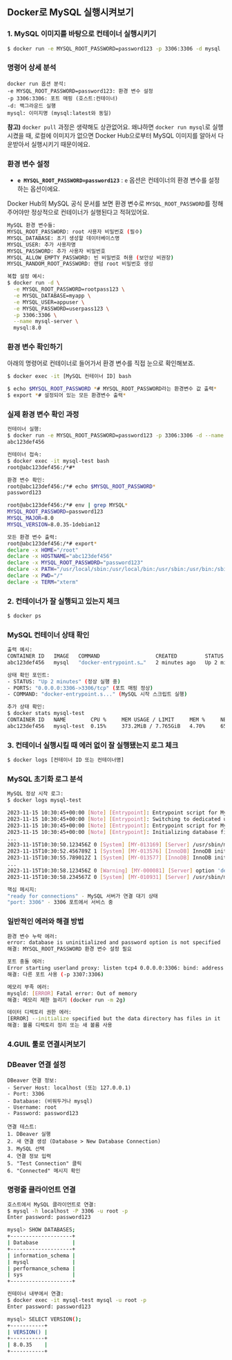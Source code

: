 ## Docker로 MySQL 실행시켜보기

### 1. MySQL 이미지를 바탕으로 컨테이너 실행시키기

```bash
$ docker run -e MYSQL_ROOT_PASSWORD=password123 -p 3306:3306 -d mysql
```

### **명령어 상세 분석**

```
docker run 옵션 분석:
-e MYSQL_ROOT_PASSWORD=password123: 환경 변수 설정
-p 3306:3306: 포트 매핑 (호스트:컨테이너)
-d: 백그라운드 실행
mysql: 이미지명 (mysql:latest와 동일)
```

**참고)** `docker pull` 과정은 생략해도 상관없어요. 왜냐하면 `docker run mysql`로 실행시켰을 때, 로컬에 이미지가 없으면 Docker Hub으로부터 MySQL 이미지를 알아서 다운받아서 실행시키기 때문이에요.

### **환경 변수 설정**

- **`e MYSQL_ROOT_PASSWORD=password123`** : `e` 옵션은 컨테이너의 환경 변수를 설정하는 옵션이에요.

Docker Hub의 MySQL 공식 문서를 보면 환경 변수로 `MYSQL_ROOT_PASSWORD`를 정해주어야만 정상적으로 컨테이너가 실행된다고 적혀있어요.

```bash
MySQL 환경 변수들:
MYSQL_ROOT_PASSWORD: root 사용자 비밀번호 (필수)
MYSQL_DATABASE: 초기 생성할 데이터베이스명
MYSQL_USER: 추가 사용자명
MYSQL_PASSWORD: 추가 사용자 비밀번호
MYSQL_ALLOW_EMPTY_PASSWORD: 빈 비밀번호 허용 (보안상 비권장)
MYSQL_RANDOM_ROOT_PASSWORD: 랜덤 root 비밀번호 생성

복합 설정 예시:
$ docker run -d \
  -e MYSQL_ROOT_PASSWORD=rootpass123 \
  -e MYSQL_DATABASE=myapp \
  -e MYSQL_USER=appuser \
  -e MYSQL_PASSWORD=userpass123 \
  -p 3306:3306 \
  --name mysql-server \
  mysql:8.0
```

### **환경 변수 확인하기**

아래의 명령어로 컨테이너로 들어가서 환경 변수를 직접 눈으로 확인해보죠.

```bash
$ docker exec -it [MySQL 컨테이너 ID] bash

$ echo $MYSQL_ROOT_PASSWORD *# MYSQL_ROOT_PASSWORD라는 환경변수 값 출력*
$ export *# 설정되어 있는 모든 환경변수 출력*
```

### **실제 환경 변수 확인 과정**

```bash
컨테이너 실행:
$ docker run -e MYSQL_ROOT_PASSWORD=password123 -p 3306:3306 -d --name mysql-test mysql
abc123def456

컨테이너 접속:
$ docker exec -it mysql-test bash
root@abc123def456:/*#* 

환경 변수 확인:
root@abc123def456:/*# echo $MYSQL_ROOT_PASSWORD*
password123

root@abc123def456:/*# env | grep MYSQL*
MYSQL_ROOT_PASSWORD=password123
MYSQL_MAJOR=8.0
MYSQL_VERSION=8.0.35-1debian12

모든 환경 변수 출력:
root@abc123def456:/*# export*
declare -x HOME="/root"
declare -x HOSTNAME="abc123def456"
declare -x MYSQL_ROOT_PASSWORD="password123"
declare -x PATH="/usr/local/sbin:/usr/local/bin:/usr/sbin:/usr/bin:/sbin:/bin"
declare -x PWD="/"
declare -x TERM="xterm"
```

### 2. 컨테이너가 잘 실행되고 있는지 체크

```bash
$ docker ps
```

### **MySQL 컨테이너 상태 확인**

```bash
출력 예시:
CONTAINER ID   IMAGE   COMMAND                  CREATED         STATUS         PORTS                    NAMES
abc123def456   mysql   "docker-entrypoint.s…"   2 minutes ago   Up 2 minutes   0.0.0.0:3306->3306/tcp   mysql-test

상태 확인 포인트:
- STATUS: "Up 2 minutes" (정상 실행 중)
- PORTS: "0.0.0.0:3306->3306/tcp" (포트 매핑 정상)
- COMMAND: "docker-entrypoint.s..." (MySQL 시작 스크립트 실행)

추가 상태 확인:
$ docker stats mysql-test
CONTAINER ID   NAME        CPU %     MEM USAGE / LIMIT     MEM %     NET I/O       BLOCK I/O   PIDS
abc123def456   mysql-test  0.15%     373.2MiB / 7.765GiB   4.70%     656B / 0B     0B / 0B     37
```

### 3. 컨테이너 실행시킬 때 에러 없이 잘 실행됐는지 로그 체크

```bash
$ docker logs [컨테이너 ID 또는 컨테이너명]
```

### **MySQL 초기화 로그 분석**

```bash
MySQL 정상 시작 로그:
$ docker logs mysql-test

2023-11-15 10:30:45+00:00 [Note] [Entrypoint]: Entrypoint script for MySQL Server 8.0.35-1debian12 started.
2023-11-15 10:30:45+00:00 [Note] [Entrypoint]: Switching to dedicated user 'mysql'
2023-11-15 10:30:45+00:00 [Note] [Entrypoint]: Entrypoint script for MySQL Server 8.0.35-1debian12 started.
2023-11-15 10:30:45+00:00 [Note] [Entrypoint]: Initializing database files
...
2023-11-15T10:30:50.123456Z 0 [System] [MY-013169] [Server] /usr/sbin/mysqld (mysqld 8.0.35) initializing of server in progress as process 80
2023-11-15T10:30:52.456789Z 1 [System] [MY-013576] [InnoDB] InnoDB initialization has started.
2023-11-15T10:30:55.789012Z 1 [System] [MY-013577] [InnoDB] InnoDB initialization has ended.
...
2023-11-15T10:30:58.123456Z 0 [Warning] [MY-000081] [Server] option 'default_authentication_plugin' is deprecated and will be removed in a future release. Please use authentication_policy instead.
2023-11-15T10:30:58.234567Z 0 [System] [MY-010931] [Server] /usr/sbin/mysqld: ready for connections. Version: '8.0.35'  socket: '/var/run/mysqld/mysqld.sock'  port: 3306

핵심 메시지:
"ready for connections" - MySQL 서버가 연결 대기 상태
"port: 3306" - 3306 포트에서 서비스 중
```

### **일반적인 에러와 해결 방법**

```bash
환경 변수 누락 에러:
error: database is uninitialized and password option is not specified
해결: MYSQL_ROOT_PASSWORD 환경 변수 설정 필요

포트 충돌 에러:
Error starting userland proxy: listen tcp4 0.0.0.0:3306: bind: address already in use
해결: 다른 포트 사용 (-p 3307:3306)

메모리 부족 에러:
mysqld: [ERROR] Fatal error: Out of memory
해결: 메모리 제한 늘리기 (docker run -m 2g)

데이터 디렉토리 권한 에러:
[ERROR] --initialize specified but the data directory has files in it
해결: 볼륨 디렉토리 정리 또는 새 볼륨 사용
```

### 4.GUIL 툴로 연결시켜보기

### **DBeaver 연결 설정**

```
DBeaver 연결 정보:
- Server Host: localhost (또는 127.0.0.1)
- Port: 3306
- Database: (비워두거나 mysql)
- Username: root
- Password: password123

연결 테스트:
1. DBeaver 실행
2. 새 연결 생성 (Database > New Database Connection)
3. MySQL 선택
4. 연결 정보 입력
5. "Test Connection" 클릭
6. "Connected" 메시지 확인
```

### **명령줄 클라이언트 연결**

```bash
호스트에서 MySQL 클라이언트로 연결:
$ mysql -h localhost -P 3306 -u root -p
Enter password: password123

mysql> SHOW DATABASES;
+--------------------+
| Database           |
+--------------------+
| information_schema |
| mysql              |
| performance_schema |
| sys                |
+--------------------+

컨테이너 내부에서 연결:
$ docker exec -it mysql-test mysql -u root -p
Enter password: password123

mysql> SELECT VERSION();
+-----------+
| VERSION() |
+-----------+
| 8.0.35    |
+-----------+
```